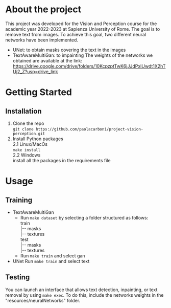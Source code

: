 # About the project
This project was developed for the Vision and Perception course for the academic year 2022-2023 at Sapienza University of Rome.
The goal is to remove text from images. To achieve this goal, two different neural networks have been implemented.
* UNet: to obtain masks covering the text in the images
* TextAwareMultiGan: to impainting
The weights of the networks we obtained are available at the link: https://drive.google.com/drive/folders/10KcpzptTwK6jJJdPxIUwdt1X2hTUj2_Z?usp=drive_link
# Getting Started
## Installation
1. Clone the repo  
    ```git clone https://github.com/paolacarboni/project-vision-perception.git```
3. Install Python packages  
   2.1 Linux/MacOs  
       ```make install```  
   2.2 Windows  
       install all the packages in the requirements file
# Usage
## Training
* TextAwareMultiGan  
    * Run ```make dataset``` by selecting a folder structured as follows:  
       train  
  |-- masks  
  |-- textures  
  test  
  |-- masks  
  |-- textures
    * Run ```make train``` and select gan
* UNet
  Run ```make train``` and select text
## Testing
You can launch an interface that allows text detection, inpainting, or text removal by using ```make exec```. To do this, include the networks weights in the "resources/neuralNetworks" folder.
  

